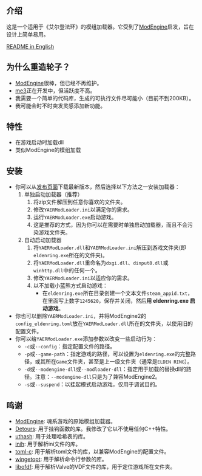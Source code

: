 ## 介绍
这是一个适用于《艾尔登法环》的模组加载器。它受到了[ModEngine](https://github.com/soulsmods/ModEngine2)启发，旨在设计上简单易用。

[README in English](README.md)

## 为什么重造轮子？
- [ModEngine](https://github.com/soulsmods/ModEngine2)很棒，但已经不再维护。
- [me3](https://github.com/garyttierney/me3)正在开发中，但活跃度不高。
- 我需要一个简单的代码库，生成的可执行文件尽可能小（目前不到200KB）。
- 我可能会时不时突发灵感添加新功能。

## 特性
- 在游戏启动时加载dll
- 类似ModEngine的模组加载

## 安装
- 你可以从[发布页面](https://github.com/soarqin/YAERModLoader/releases)下载最新版本，然后选择以下方法之一安装加载器：
    1. 单独启动加载器（推荐）
        1. 将zip文件解压到任意你喜欢的文件夹。
        2. 修改`YAERModLoader.ini`以满足你的需求。
        3. 运行`YAERModLoader.exe`启动游戏。
        4. 这是推荐的方式，因为你可以在需要时单独启动加载器，而且不会污染游戏文件夹。
    2. 自动启动加载器
        1. 将`YAERModLoader.dll`和`YAERModLoader.ini`解压到游戏文件夹(即`eldenring.exe`所在的文件夹)。
        2. 将`YAERModLoader.dll`重命名为`dxgi.dll`、`dinput8.dll`或`winhttp.dll`中的任何一个。
        3. 修改`YAERModLoader.ini`以适应你的需求。
        4. 以不加载小蓝熊方式启动游戏：
            - 在`eldenring.exe`所在目录创建一个文本文件`steam_appid.txt`，在里面写上数字`1245620`，保存并关闭，然后**用 eldenring.exe 启动游戏**。
- 你也可以删除`YAERModLoader.ini`，并将ModEngine2的`config_eldenring.toml`放在`YAERModLoader.dll`所在的文件夹，以使用旧的配置文件。
- 你可以给`YAERModLoader.exe`添加参数以改变一些启动行为：
    - `-c`或`--config`：指定配置文件的路径。
    - `-p`或`--game-path`：指定游戏的路径，可以设置为`eldenring.exe`的完整路径，或其所在`Game`文件夹，甚至是上一级文件夹（通常是`ELDEN RING`）。
    - `-d`或`--modengine-dll`或`--modloader-dll`：指定用于加载的替换dll的路径。注意：`--modengine-dll`只是为了兼容ModEngine2。
    - `-s`或`--suspend`：以挂起模式启动游戏，仅用于调试目的。

## 鸣谢
- [ModEngine](https://github.com/soulsmods/ModEngine2): 魂系游戏的原始模组加载器。
- [Detours](https://github.com/microsoft/Detours): 用于挂钩函数的库。我修改了它以不使用任何C++特性。
- [uthash](https://github.com/troydhanson/uthash): 用于处理哈希表的库。
- [inih](https://github.com/benhoyt/inih): 用于解析ini文件的库。
- [toml-c](https://github.com/arp242/toml-c): 用于解析toml文件的库，以兼容ModEngine的配置文件。
- [wingetopt](https://github.com/alex85k/wingetopt): 用于解析命令行参数的库。
- [libofdf](https://github.com/Jan200101/libofdf): 用于解析Valve的VDF文件的库，用于定位游戏所在文件夹。
